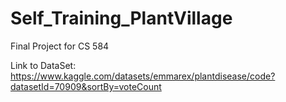# Self_Training_PlantVillage

Final Project for CS 584

Link to DataSet: https://www.kaggle.com/datasets/emmarex/plantdisease/code?datasetId=70909&sortBy=voteCount
